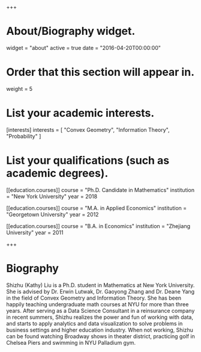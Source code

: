 +++
# About/Biography widget.
widget = "about"
active = true
date = "2016-04-20T00:00:00"

# Order that this section will appear in.
weight = 5

# List your academic interests.
[interests]
  interests = [
    "Convex Geometry",
    "Information Theory",
    "Probability"
  ]

# List your qualifications (such as academic degrees).
[[education.courses]]
  course = "Ph.D. Candidate in Mathematics"
  institution = "New York University"
  year = 2018

[[education.courses]]
  course = "M.A. in Applied Economics"
  institution = "Georgetown University"
  year = 2012

[[education.courses]]
  course = "B.A. in Economics"
  institution = "Zhejiang University"
  year = 2011

+++

# Biography

Shizhu (Kathy) Liu is a Ph.D. student in Mathematics at New York University. She is advised by Dr. Erwin Lutwak, Dr. Gaoyong Zhang and Dr. Deane Yang in the field of Convex Geometry and Information Theory. She has been happily teaching undergraduate math courses at NYU for more than three years. After serving as a Data Science Consultant in a reinsurance company in recent summers, Shizhu realizes the power and fun of working with data, and starts to apply analytics and data visualization to solve problems in business settings and higher education industry. When not working, Shizhu can be found watching Broadway shows in theater district, practicing golf in Chelsea Piers and swimming in NYU Palladium gym. 
